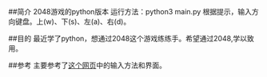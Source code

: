 ##简介
2048游戏的python版本
运行方法：python3 main.py
根据提示，输入方向键盘。上(w)、下(s)、左(a)、右(d)。

##目的
最近学了python，想通过2048这个游戏练练手。希望通过2048,学以致用。

##参考
主要参考了[这个网页](https://github.com/abcfy2/python-2048)中的输入方法和界面。
